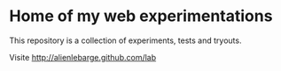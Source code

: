 # Home of my web experimentations

This repository is a collection of experiments, tests and tryouts.

Visite http://alienlebarge.github.com/lab